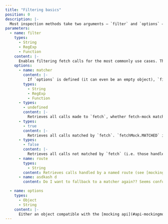 ```yaml
---
title: "Filtering basics"
position: 0
description: |-
  Most inspection methods take two arguments — `filter` and `options` — which allow groups of fetch calls to be extracted and inspected.
parameters:
  - name: filter
    types:
      - String
      - RegExp
      - Function
    content: |-
      Enables filtering fetch calls for the most commonly use cases. The behaviour can be counterintuitive. The following rules, applied in the order they are described, are used to try to retrieve calls. If any rule retrieves no calls the next rule will be tried.
    options:
      - name: matcher
        content: |-
          If `options` is defined (it can even be an empty object), `filter` will be executed using the same execution plan as [matchers](#api-mockingmock_matcher). Any calls matched by it will be returned.
        types:
          - String
          - RegExp
          - Function
      - types:
        - undefined
        content: |-
          Retrieves all calls made to `fetch`, whether fetch-mock matched them or not
      - types:
        - true
        content: |-
          Retrieves all calls matched by `fetch`. `fetchMock.MATCHED` is an alias for `true` and may be used to make tests more readable
      - types:
        - false
        content: |-
          Retrieves all calls not matched by `fetch` (i.e. those handled by `catch()` or `spy()`. `fetchMock.UNMATCHED` is an alias for `false` and may be used to make tests more readable
      - name: route
        types:
          - String
        content: Retrieves calls handled by a named route (see [mocking options](#api-mockingmock_options). Failing that, a route whose matcher, when coerced to a string, is equal to the string provided
      - name: asdkash d
        content: Do I want to fallback to a matcher again?? Seems confusing as hell

  - name: options
    types:
      - Object
      - String
    content: |-
      Either an object compatible with the [mocking api](#api-mockingmock_options) or a string specifying a http `method` to filter by
---
```

